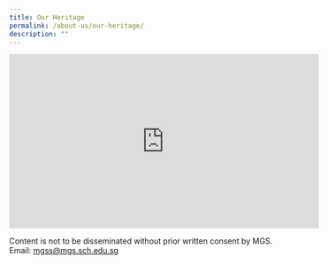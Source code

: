 ```yaml
---
title: Our Heritage
permalink: /about-us/our-heritage/
description: ""
---
```

<iframe width="560" height="315" src="https://www.youtube.com/embed/F5m_pkI_m-s" title="YouTube video player" frameborder="0" allow="accelerometer; autoplay; clipboard-write; encrypted-media; gyroscope; picture-in-picture" allowfullscreen></iframe>

Content is not to be disseminated without prior written consent by MGS. Email: [mgss@mgs.sch.edu.sg](mailto:mgss@mgs.sch.edu.sg)